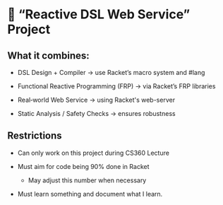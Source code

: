 # 🚀 “Reactive DSL Web Service” Project

## What it combines:

- DSL Design + Compiler → use Racket’s macro system and #lang

- Functional Reactive Programming (FRP) → via Racket’s FRP libraries

- Real‑world Web Service → using Racket's web-server

- Static Analysis / Safety Checks → ensures robustness

## Restrictions

- Can only work on this project during CS360 Lecture

- Must aim for code being 90% done in Racket 
    - May adjust this number when necessary

- Must learn something and document what I learn.